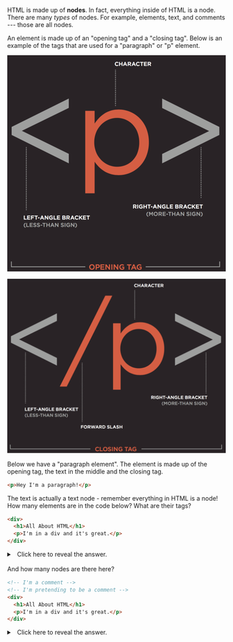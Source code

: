 HTML is made up of **nodes**. In fact, everything inside of HTML is a node. There are many *types* of nodes. For example, elements, text, and comments --- those are all nodes.

An element is made up of an "opening tag" and a "closing tag". Below is an example of the tags that are used for a "paragraph" or "p" element.

![](./1.png)

![](./2.png)

Below we have a "paragraph element". The element is made up of the opening tag, the text in the middle and the closing tag.

```html
<p>Hey I'm a paragraph!</p>
```

The text is actually a text node - remember everything in HTML is a node!
How many elements are in the code below? What are their tags?

```html
<div>
  <h1>All About HTML</h1>
  <p>I'm in a div and it's great.</p>
</div>
```

<details><summary>
  Click here to reveal the answer.
</summary>
There are 3 elements: A "div", and inside of it an "h1" element and next to it a "p" element.
</details>

</br>
And how many nodes are there here?

```html
<!-- I'm a comment -->
<!-- I'm pretending to be a comment -->
<div>
  <h1>All About HTML</h1>
  <p>I'm in a div and it's great.</p>
</div>
```

<details><summary>
  Click here to reveal the answer.
</summary>
Seven: three element nodes, 2 comment nodes and two text nodes
</details>